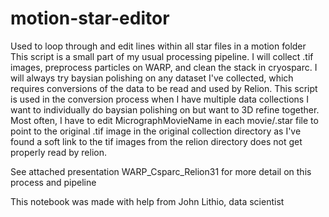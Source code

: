 # motion-star-editor
Used to loop through and edit lines within all star files in a motion folder
This script is a small part of my usual processing pipeline. I will collect .tif images, preprocess particles on WARP, and clean the stack in cryosparc. I will always try baysian polishing on any dataset I've collected, which requires conversions of the data to be read and used by Relion. This script is used in the conversion process when I have multiple data collections I want to individually do baysian polishing on but want to 3D refine together. Most often, I have to edit MicrographMovieName in each movie/.star file to point to the original .tif image in the original collection directory as I've found a soft link to the tif images from the relion directory does not get properly read by relion.

See attached presentation WARP_Csparc_Relion31 for more detail on this process and pipeline

This notebook was made with help from John Lithio, data scientist
